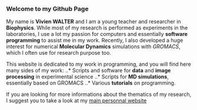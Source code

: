 ### Welcome to my Github Page

My name is **Vivien WALTER** and I am a young teacher and researcher in **Biophysics**. While most of my research is performed as experiments in the laboratories, I use a lot my passion for computers and essentially **software programming** to assist me in my work. Recently, I also developed a huge interest for numerical **Molecular Dynamics** simulations with *GROMACS*, which I often use for research purpose too.

This website is dedicated to my work in programming, and you will find here many sides of my work:
..* Scripts and software for **data** and **image processing** in experimental science
..* Scripts for **MD simulations**, essentially based on GROMACS
..* Various **tutorials** on programming.

If you are looking for more informations about the thematics of my research, I suggest you to take a look at my [main personnal website](http://vwalter.fr "Vivien Walter's Website")
